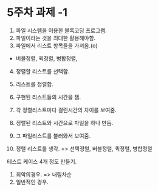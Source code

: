 # 5주차 과제 -1 
1. 파일 시스템을 이용한 블록코딩 프로그램.
2. 파일이라는 것을 최대한 활용해야함.
3. 파일에서 리스트 항목들을 가져옴.(o)
- 버블정렬, 퀵정렬, 병합정렬,
4. 정렬할 리스트를 선택함.
4. 리스트를 정렬함.
5. 구현된 리스트들의 시간을 잼.
6. 각 정렬리스트마다 걸린시간의 차이를 보여줌.
7. 정렬된 리스트와 시간으로 파일을 하나 만듬.
8. 그 파일리스트를 불러와서 보여줌.

9. 정렬 리스트를 생각. => 선택정렬, 버블정렬, 퀵정렬, 병합정렬

테스트 케이스 4개 정도 만들기.
1. 최악의경우. => 내림차순
2. 일반적인 경우. 